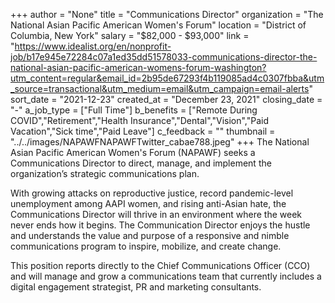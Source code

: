 +++
author = "None"
title = "Communications Director"
organization = "The National Asian Pacific American Women's Forum"
location = "District of Columbia, New York"
salary = "$82,000 - $93,000"
link = "https://www.idealist.org/en/nonprofit-job/b17e945e72284c07a1ed35dd51578033-communications-director-the-national-asian-pacific-american-womens-forum-washington?utm_content=regular&email_id=2b95de67293f4b119085ad4c0307fbba&utm_source=transactional&utm_medium=email&utm_campaign=email-alerts"
sort_date = "2021-12-23"
created_at = "December 23, 2021"
closing_date = "-"
a_job_type = ["Full Time"]
b_benefits = ["Remote During COVID","Retirement","Health Insurance","Dental","Vision","Paid Vacation","Sick time","Paid Leave"]
c_feedback = ""
thumbnail = "../../images/NAPAWFNAPAWFTwitter_cabae788.jpeg"
+++
The National Asian Pacific American Women's Forum (NAPAWF) seeks a Communications Director to direct, manage, and implement the organization’s strategic communications plan. 

With growing attacks on reproductive justice, record pandemic-level unemployment among AAPI women, and rising anti-Asian hate, the Communications Director will thrive in an environment where the week never ends how it begins. The Communication Director enjoys the hustle and understands the value and purpose of a responsive and nimble communications program to inspire, mobilize, and create change.  

This position reports directly to the Chief Communications Officer (CCO) and will manage and grow a communications team that currently includes a digital engagement strategist, PR and marketing consultants.